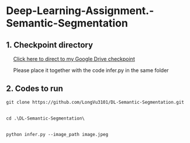# Deep-Learning-Assignment.-Semantic-Segmentation

## 1. Checkpoint directory ##

&nbsp;&nbsp;&nbsp;&nbsp; <a href="[https://drive.google.com/file/d/1oleJJKvTGvv7o8DWnmhIA8vl54DLvMhV/view?usp=drive_link](https://drive.google.com/file/d/1xqK0N0xIOPINP-9NVGIDvXSR4M135nWe/view)" target="_blank">Click here to direct to my Google Drive checkpoint</a>

&nbsp;&nbsp;&nbsp;&nbsp; Please place it together with the code infer.py in the same folder


## 2. Codes to run ##
<pre>
<code>git clone https://github.com/LongVu3101/DL-Semantic-Segmentation.git
</code>
</pre>

<pre>
<code>cd .\DL-Semantic-Segmentation\
</code>
</pre>

<pre>
<code>python infer.py --image_path image.jpeg
</code>
</pre>
